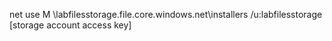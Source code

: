 net use M \\labfilesstorage.file.core.windows.net\installers /u:labfilesstorage [storage account access key]